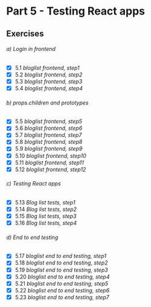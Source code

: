 # Part 5 - Testing React apps


## Exercises

###### a) Login in frontend
- [x] 5.1 _bloglist frontend, step1_  
- [x] 5.2 _bloglist frontend, step2_  
- [x] 5.3 _bloglist frontend, step3_  
- [x] 5.4 _bloglist frontend, step4_  

###### b) props.children and prototypes
- [x] 5.5 _bloglist frontend, step5_  
- [x] 5.6 _bloglist frontend, step6_  
- [x] 5.7 _bloglist frontend, step7_  
- [x] 5.8 _bloglist frontend, step8_  
- [x] 5.9 _bloglist frontend, step9_  
- [x] 5.10 _bloglist frontend, step10_  
- [x] 5.11 _bloglist frontend, step11_  
- [x] 5.12 _bloglist frontend, step12_  

###### c) Testing React apps
- [x] 5.13 _Blog list tests, step1_  
- [x] 5.14 _Blog list tests, step2_  
- [x] 5.15 _Blog list tests, step3_  
- [x] 5.16 _Blog list tests, step4_  

###### d) End to end testing
- [x] 5.17 _bloglist end to end testing, step1_  
- [x] 5.18 _bloglist end to end testing, step2_  
- [x] 5.19 _bloglist end to end testing, step3_  
- [x] 5.20 _bloglist end to end testing, step4_  
- [x] 5.21 _bloglist end to end testing, step5_  
- [x] 5.22 _bloglist end to end testing, step6_  
- [x] 5.23 _bloglist end to end testing, step7_  
